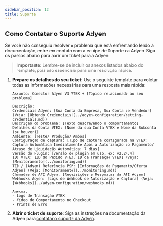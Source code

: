```yaml
---
sidebar_position: 12
title: Suporte
---
```



## Como Contatar o Suporte Adyen

Se você não conseguiu resolver o problema que está enfrentando lendo a documentação, entre em contato com a equipe de Suporte da Adyen. Siga os passos abaixo para abrir um ticket para a Adyen:

> **Importante**: Lembre-se de incluir os anexos listados abaixo do template, pois são essenciais para uma resolução rápida.

1.  **Prepare os detalhes do seu ticket**: Use o seguinte template para coletar todas as informações necessárias para uma resposta mais rápida:

    ```
    Assunto: Conector Adyen V3 VTEX + [Tópico relacionado ao seu problema]

    Descrição:
    Credenciais Adyen: [Sua Conta da Empresa, Sua Conta de Vendedor] (Veja: [Obtendo Credenciais](../adyen-configuration/getting-credentials.md))
    Descrição do problema: [Texto descrevendo o comportamento]
    Detalhes da Conta VTEX: [Nome da sua Conta VTEX e Nome da Subconta (se houver)]
    Ambiente: [Teste/ Produção/ Ambos]
    Configuração de captura: [Tipo de captura configurada na VTEX: Captura Automática Imediatamente Após a Autorização do Pagamento/ Atraso de Liquidação Automática: 7 dias]
    Versão do Plugin: [Versão do plugin em uso, ex: v2.24.4]
    IDs VTEX: [ID do Pedido VTEX, ID da Transação VTEX] (Veja: [Monitoramento](../monitoring.md))
    TID / (Adyen) Referência PSP: [Informações de Pagamento/Oferta Adyen] (Veja: [Monitoramento](../monitoring.md))
    Chamadas de API Adyen: [Requisições e Respostas da API Adyen]
    Webhooks Adyen: [Logs de Webhook de Autorização e Captura] (Veja: [Webhooks](../adyen-configuration/webhooks.md))

    Anexos:
    - Logs de Transação VTEX
    - Vídeo do Comportamento no Checkout
    - Prints de Erro
    ```

2.  **Abrir o ticket de suporte**: Siga as instruções na documentação da Adyen para [contatar o suporte da Adyen](https://docs.adyen.com/support/how-to-reach-adyen-support/).